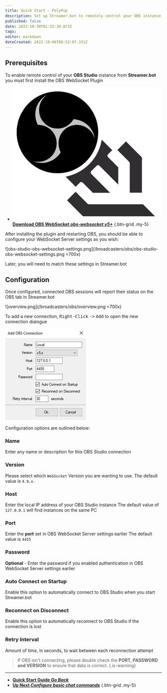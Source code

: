```yaml
---
title: Quick Start - PolyPop
description: Set up Streamer.bot to remotely control your OBS instance
published: false
date: 2022-10-30T01:33:39.873Z
tags: 
editor: markdown
dateCreated: 2022-10-06T00:52:07.331Z
---
```


## Prerequisites
To enable remote control of your **OBS Studio** instance from **Streamer.bot** you must first install the OBS WebSocket Plugin

- [<img src="/logos/obs-websocket.png"/>**Download OBS WebSocket *<i class="mdi mdi-github"></i> obs-websocket v5+***](https://github.com/obsproject/obs-websocket/releases/latest)
{.btn-grid .my-5}

After installing the plugin and restarting OBS, you should be able to configure your WebSocket Server settings as you wish:

![obs-studio-obs-websocket-settings.png](/broadcasters/obs/obs-studio-obs-websocket-settings.png =700x)

Later, you will need to match these settings in Streamer.bot


## Configuration

Once configured, connected OBS sessions will report their status on the OBS tab in Streamer.bot

![overview.png](/broadcasters/obs/overview.png =700x)

To add a new connection, <kbd>Right-Click</kbd> <kbd>-></kbd> <kbd>Add</kbd> to open the new connection dialogue

![obs-connection.png](/broadcasters/obs/obs-connection.png)

Configuration options are outlined below:

### Name
Enter any name or description for this OBS Studio connection

### Version
Please select which `WebSocket` Version you are wanting to use. 
The default value is `4.9.x`.
### Host
Enter the local IP address of your OBS Studio instance
The default value of `127.0.0.1` will find instances on the same PC

### Port
Enter the **port** set in OBS WebSocket Server settings earlier
The default value is `4455`

### Password
**Optional** - Enter the password if you enabled authentication in OBS WebSocket Server settings earlier

### Auto Connect on Startup
Enable this option to automatically connect to OBS Studio when you start Streamer.bot

### Reconnect on Disconnect
Enable this option to automatically reconnect to OBS Studio if the connection is lost

### Retry Interval
Amount of time, in seconds, to wait between each reconnection attempt

> If OBS isn't connecting, please double check the **PORT, PASSWORD and VERSION** to ensure that data is correct. {.is-warning}
---

- [<i class="mdi mdi-chevron-left"></i> **Quick Start Guide *Go Back***](/Quick-Start)
- [<i class="mdi mdi-chat"></i> **Up Next *Configure basic chat commands***](/Quick-Start/Commands)
{.btn-grid .my-5}